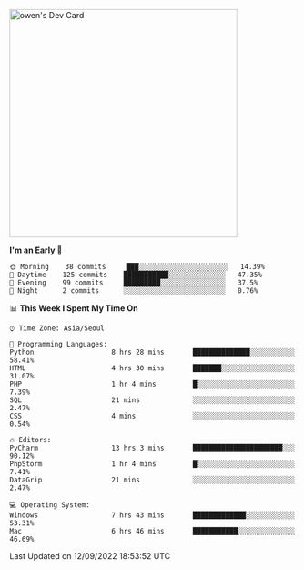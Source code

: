 <a href="https://app.daily.dev/owen_9066"><img src="https://api.daily.dev/devcards/51e5c69f10114f2abe0ae390c27b0828.png?r=hyb" width="400" alt="owen's Dev Card"/></a>

 
 <!--START_SECTION:waka-->
**I'm an Early 🐤** 

```text
🌞 Morning    38 commits     ███░░░░░░░░░░░░░░░░░░░░░░   14.39% 
🌆 Daytime    125 commits    ███████████░░░░░░░░░░░░░░   47.35% 
🌃 Evening    99 commits     █████████░░░░░░░░░░░░░░░░   37.5% 
🌙 Night      2 commits      ░░░░░░░░░░░░░░░░░░░░░░░░░   0.76%

```


📊 **This Week I Spent My Time On** 

```text
⌚︎ Time Zone: Asia/Seoul

💬 Programming Languages: 
Python                   8 hrs 28 mins       ██████████████░░░░░░░░░░░   58.41% 
HTML                     4 hrs 30 mins       ███████░░░░░░░░░░░░░░░░░░   31.07% 
PHP                      1 hr 4 mins         █░░░░░░░░░░░░░░░░░░░░░░░░   7.39% 
SQL                      21 mins             ░░░░░░░░░░░░░░░░░░░░░░░░░   2.47% 
CSS                      4 mins              ░░░░░░░░░░░░░░░░░░░░░░░░░   0.54%

🔥 Editors: 
PyCharm                  13 hrs 3 mins       ██████████████████████░░░   90.12% 
PhpStorm                 1 hr 4 mins         █░░░░░░░░░░░░░░░░░░░░░░░░   7.41% 
DataGrip                 21 mins             ░░░░░░░░░░░░░░░░░░░░░░░░░   2.47%

💻 Operating System: 
Windows                  7 hrs 43 mins       █████████████░░░░░░░░░░░░   53.31% 
Mac                      6 hrs 46 mins       ███████████░░░░░░░░░░░░░░   46.69%

```


 Last Updated on 12/09/2022 18:53:52 UTC
<!--END_SECTION:waka-->
